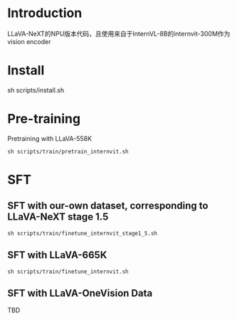 # Introduction
LLaVA-NeXT的NPU版本代码，且使用来自于InternVL-8B的internvit-300M作为vision encoder

# Install
sh scripts/install.sh

# Pre-training
Pretraining with LLaVA-558K

`
sh scripts/train/pretrain_internvit.sh
`

# SFT

## SFT with our-own dataset, corresponding to LLaVA-NeXT stage 1.5

`
sh scripts/train/finetune_internvit_stage1_5.sh
`

## SFT with LLaVA-665K

`
sh scripts/train/finetune_internvit.sh
`

## SFT with LLaVA-OneVision Data

TBD